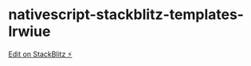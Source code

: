 # nativescript-stackblitz-templates-lrwiue

[Edit on StackBlitz ⚡️](https://stackblitz.com/edit/nativescript-stackblitz-templates-lrwiue)